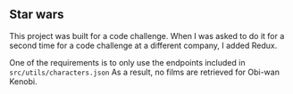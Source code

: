 ## Star wars

This project was built for a code challenge. 
When I was asked to do it for a second time for a code challenge at a different company, I added Redux.

One of the requirements is to only use the endpoints included in `src/utils/characters.json`
As a result, no films are retrieved for Obi-wan Kenobi.
